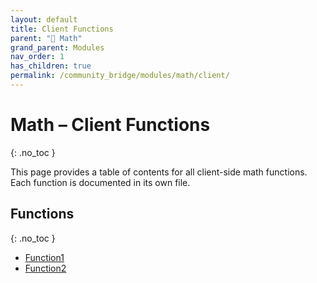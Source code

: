 ```yaml
---
layout: default
title: Client Functions
parent: "🧮 Math"
grand_parent: Modules
nav_order: 1
has_children: true
permalink: /community_bridge/modules/math/client/
---
```


# Math – Client Functions
{: .no_toc }

This page provides a table of contents for all client-side math functions. Each function is documented in its own file.

## Functions
{: .no_toc }

- [Function1](client/Function1.md)
- [Function2](client/Function2.md)
